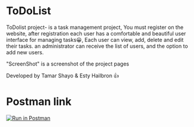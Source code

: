 # ToDoList
ToDolist project-
is a task management project,
You must register on the website, after registration each user has a comfortable and beautiful user interface for managing tasks😀,
Each user can view, add, delete and edit their tasks.
an administrator can receive the list of users, and the option to add new users.

"ScreenShot" is a screenshot of the project pages

Developed by Tamar Shayo & Esty Hailbron 👍
# Postman link
[![Run in Postman](https://run.pstmn.io/button.svg)](https://app.getpostman.com/run-collection/24869712-26aa4937-19d3-495b-90ed-d615df22ad8f?action=collection%2Ffork&collection-url=entityId%3D24869712-26aa4937-19d3-495b-90ed-d615df22ad8f%26entityType%3Dcollection%26workspaceId%3D2a4982b8-b1f0-4dfb-8389-02ee815779b7)